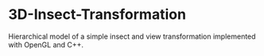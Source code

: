 # 3D-Insect-Transformation
Hierarchical model of a simple insect and view transformation implemented with OpenGL and C++.
